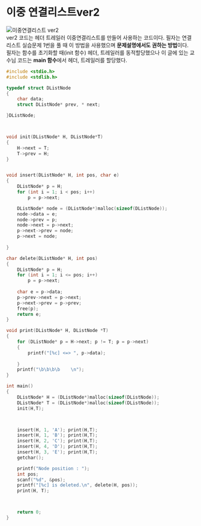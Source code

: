 # 이중 연결리스트ver2
![이중연결리스트 ver2](https://user-images.githubusercontent.com/81175672/162357585-e23b9ae0-3d67-4a8f-9ae9-a7207c408b4c.JPG)                                   
ver2 코드는 헤더 트레일러 이중연결리스트를 만들어 사용하는 코드이다. 필자는 연결리스트 실습문제 1번을 풀 때 이 방법을 사용했으며 **문제설명에서도 권하는 방법**이다.        
필자는 함수를 초기화할 때(init 함수) 헤더, 트레일러를 동적할당했으나 이 글에 있는 교수님 코드는 **main 함수**에서 헤더, 트레일러를 할당했다.        

```c
#include <stdio.h>
#include <stdlib.h>

typedef struct DListNode
{
	char data;
	struct DListNode* prev, * next;

}DListNode;



void init(DListNode* H, DListNode*T)
{
	H->next = T;
	T->prev = H;
}


void insert(DListNode* H, int pos, char e)
{
	DListNode* p = H;
	for (int i = 1; i < pos; i++)
		p = p->next;

	DListNode* node = (DListNode*)malloc(sizeof(DListNode));
	node->data = e;
	node->prev = p;
	node->next = p->next;
	p->next->prev = node;
	p->next = node;
	
}

char delete(DListNode* H, int pos)
{
	DListNode* p = H;
	for (int i = 1; i <= pos; i++)
		p = p->next;
	
	char e = p->data;
	p->prev->next = p->next;
	p->next->prev = p->prev;
	free(p);
	return e;
}

void print(DListNode* H, DListNode *T)
{
	for (DListNode* p = H->next; p != T; p = p->next)
	{
		printf("[%c] <=> ", p->data);
		
	}
	printf("\b\b\b\b	\n");
}

int main()
{
	DListNode* H = (DListNode*)malloc(sizeof(DListNode));
	DListNode* T = (DListNode*)malloc(sizeof(DListNode));
	init(H,T);



	insert(H, 1, 'A'); print(H,T);
	insert(H, 1, 'B'); print(H,T);
	insert(H, 2, 'C'); print(H,T);
	insert(H, 4, 'D'); print(H,T);
	insert(H, 3, 'E'); print(H,T);
	getchar();

	printf("Node position : ");
	int pos;
	scanf("%d", &pos);
	printf("[%c] is deleted.\n", delete(H, pos));
	print(H, T);



	return 0;
}

```
